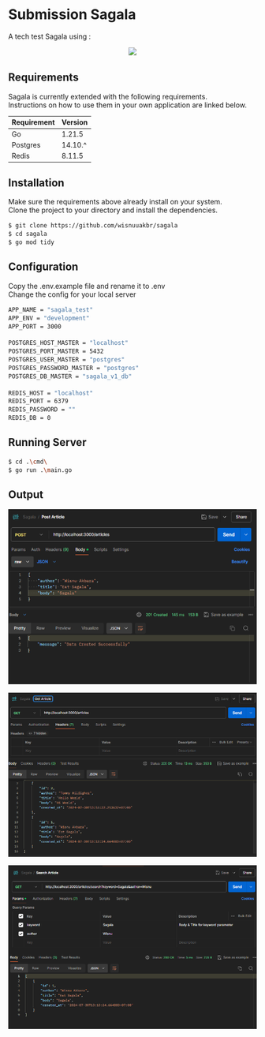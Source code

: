 # Submission Sagala

A tech test Sagala using :

<p align="center"><a href="https://go.dev" target="_blank"><img src="https://go.dev/blog/go-brand/Go-Logo/SVG/Go-Logo_Blue.svg" width="400"></a></p>

## Requirements

Sagala is currently extended with the following requirements.  
Instructions on how to use them in your own application are linked below.

| Requirement | Version |
| ----------- | ------- |
| Go          | 1.21.5  |
| Postgres    | 14.10.^ |
| Redis       | 8.11.5  |

## Installation

Make sure the requirements above already install on your system.  
Clone the project to your directory and install the dependencies.

```bash
$ git clone https://github.com/wisnuuakbr/sagala
$ cd sagala
$ go mod tidy
```

## Configuration

Copy the .env.example file and rename it to .env  
Change the config for your local server

```bash
APP_NAME = "sagala_test"
APP_ENV = "development"
APP_PORT = 3000

POSTGRES_HOST_MASTER = "localhost"
POSTGRES_PORT_MASTER = 5432
POSTGRES_USER_MASTER = "postgres"
POSTGRES_PASSWORD_MASTER = "postgres"
POSTGRES_DB_MASTER = "sagala_v1_db"

REDIS_HOST = "localhost"
REDIS_PORT = 6379
REDIS_PASSWORD = ""
REDIS_DB = 0
```

## Running Server

```bash
$ cd .\cmd\
$ go run .\main.go
```

## Output

![Output Create Response](docs/create_response.png)

![Output GetAll Response](docs/get_all_response.png)

![Output Search Response](docs/search_response.png)
